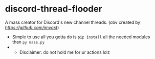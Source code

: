 # discord-thread-flooder
A mass creator for Discord's new channel threads. (obv created by *https://github.com/imvast*)
- Simple to use all you gotta do is `pip install` all the needed modules then `py mass.py`
- - Disclaimer: do not hold me for ur actions lolz
